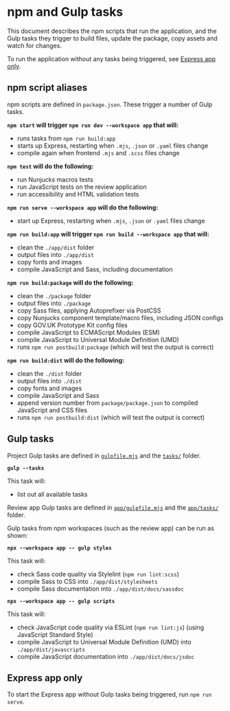 # npm and Gulp tasks

This document describes the npm scripts that run the application, and the Gulp tasks they trigger to build files, update the package, copy assets and watch for changes.

To run the application without any tasks being triggered, see [Express app only](#express-app-only).

## npm script aliases

npm scripts are defined in `package.json`. These trigger a number of Gulp tasks.

**`npm start` will trigger `npm run dev --workspace app` that will:**

- runs tasks from `npm run build:app`
- starts up Express, restarting when `.mjs`, `.json` or `.yaml` files change
- compile again when frontend `.mjs` and `.scss` files change

**`npm test` will do the following:**

- run Nunjucks macros tests
- run JavaScript tests on the review application
- run accessibility and HTML validation tests

**`npm run serve --workspace app` will do the following:**

- start up Express, restarting when `.mjs`, `.json` or `.yaml` files change

**`npm run build:app` will trigger `npm run build --workspace app` that will:**

- clean the `./app/dist` folder
- output files into `./app/dist`
- copy fonts and images
- compile JavaScript and Sass, including documentation

**`npm run build:package` will do the following:**

- clean the `./package` folder
- output files into `./package`
- copy Sass files, applying Autoprefixer via PostCSS
- copy Nunjucks component template/macro files, including JSON configs
- copy GOV.UK Prototype Kit config files
- compile JavaScript to ECMAScript Modules (ESM)
- compile JavaScript to Universal Module Definition (UMD)
- runs `npm run postbuild:package` (which will test the output is correct)

**`npm run build:dist` will do the following:**

- clean the `./dist` folder
- output files into `./dist`
- copy fonts and images
- compile JavaScript and Sass
- append version number from `package/package.json` to compiled JavaScript and CSS files
- runs `npm run postbuild:dist` (which will test the output is correct)

## Gulp tasks

Project Gulp tasks are defined in [`gulpfile.mjs`](../../gulpfile.mjs) and the [`tasks/`](../../shared/tasks) folder.

**`gulp --tasks`**

This task will:

- list out all available tasks

Review app Gulp tasks are defined in [`app/gulpfile.mjs`](../../app/gulpfile.mjs) and the [`app/tasks/`](../../app/tasks) folder.

Gulp tasks from npm workspaces (such as the review app) can be run as shown:

**`npx --workspace app -- gulp styles`**

This task will:

- check Sass code quality via Stylelint (`npm run lint:scss`)
- compile Sass to CSS into `./app/dist/stylesheets`
- compile Sass documentation into `./app/dist/docs/sassdoc`

**`npx --workspace app -- gulp scripts`**

This task will:

- check JavaScript code quality via ESLint (`npm run lint:js`) (using JavaScript Standard Style)
- compile JavaScript to Universal Module Definition (UMD) into `./app/dist/javascripts`
- compile JavaScript documentation into `./app/dist/docs/jsdoc`

## Express app only

To start the Express app without Gulp tasks being triggered, run `npm run serve`.
